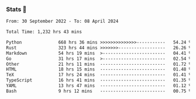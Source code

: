 ### Stats 👋
<!--START_SECTION:waka-->

```txt
From: 30 September 2022 - To: 08 April 2024

Total Time: 1,232 hrs 43 mins

Python              668 hrs 36 mins >>>>>>>>>>>>>>-----------   54.24 %
Rust                323 hrs 44 mins >>>>>>>------------------   26.26 %
Markdown            54 hrs 19 mins  >------------------------   04.41 %
Go                  31 hrs 17 mins  >------------------------   02.54 %
Other               21 hrs 11 mins  -------------------------   01.72 %
HTML                18 hrs 15 mins  -------------------------   01.48 %
TeX                 17 hrs 24 mins  -------------------------   01.41 %
TypeScript          16 hrs 41 mins  -------------------------   01.35 %
YAML                13 hrs 47 mins  -------------------------   01.12 %
Bash                9 hrs 12 mins   -------------------------   00.75 %
```

<!--END_SECTION:waka-->

<!--
**buhaytza2005/buhaytza2005** is a ✨ _special_ ✨ repository because its `README.md` (this file) appears on your GitHub profile.

Here are some ideas to get you started:

- 🔭 I’m currently working on ...
- 🌱 I’m currently learning ...
- 👯 I’m looking to collaborate on ...
- 🤔 I’m looking for help with ...
- 💬 Ask me about ...
- 📫 How to reach me: ...
- 😄 Pronouns: ...
- ⚡ Fun fact: ...
-->


